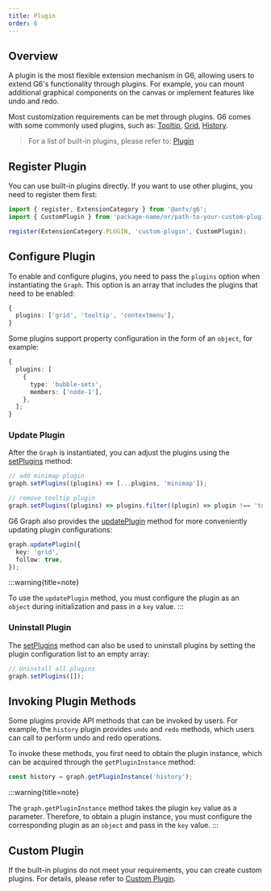 ```yaml
---
title: Plugin
order: 6
---
```


## Overview

A plugin is the most flexible extension mechanism in G6, allowing users to extend G6's functionality through plugins. For example, you can mount additional graphical components on the canvas or implement features like undo and redo.

Most customization requirements can be met through plugins. G6 comes with some commonly used plugins, such as: [Tooltip](/en/api/plugins/tooltip), [Grid](/en/api/plugins/grid), [History](/en/api/plugins/history).

> For a list of built-in plugins, please refer to: [Plugin](/en/api/plugins/bubble-sets)

## Register Plugin

You can use built-in plugins directly. If you want to use other plugins, you need to register them first:

```typescript
import { register, ExtensionCategory } from '@antv/g6';
import { CustomPlugin } from 'package-name/or/path-to-your-custom-plugin';

register(ExtensionCategory.PLUGIN, 'custom-plugin', CustomPlugin);
```

## Configure Plugin

To enable and configure plugins, you need to pass the `plugins` option when instantiating the `Graph`. This option is an array that includes the plugins that need to be enabled:

```typescript
{
  plugins: ['grid', 'tooltip', 'contextmenu'],
}
```

Some plugins support property configuration in the form of an `object`, for example:

```typescript
{
  plugins: [
    {
      type: 'bubble-sets',
      members: ['node-1'],
    },
  ];
}
```

### Update Plugin

After the `Graph` is instantiated, you can adjust the plugins using the [setPlugins](/en/api/graph/method#graphsetpluginsplugins) method:

```typescript
// add minimap plugin
graph.setPlugins((plugins) => [...plugins, 'minimap']);

// remove tooltip plugin
graph.setPlugins((plugins) => plugins.filter((plugin) => plugin !== 'tooltip'));
```

G6 Graph also provides the [updatePlugin](/en/api/graph/method#graphupdatepluginplugin) method for more conveniently updating plugin configurations:

```typescript
graph.updatePlugin({
  key: 'grid',
  follow: true,
});
```

:::warning{title=note}

To use the `updatePlugin` method, you must configure the plugin as an `object` during initialization and pass in a `key` value.
:::

### Uninstall Plugin

The [setPlugins](/en/api/graph/method#graphsetpluginsplugins) method can also be used to uninstall plugins by setting the plugin configuration list to an empty array:

```typescript
// Uninstall all plugins
graph.setPlugins([]);
```

## Invoking Plugin Methods

Some plugins provide API methods that can be invoked by users. For example, the `history` plugin provides `undo` and `redo` methods, which users can call to perform undo and redo operations.

To invoke these methods, you first need to obtain the plugin instance, which can be acquired through the `getPluginInstance` method:

```js
const history = graph.getPluginInstance('history');
```

:::warning{title=note}

The `graph.getPluginInstance` method takes the plugin `key` value as a parameter. Therefore, to obtain a plugin instance, you must configure the corresponding plugin as an `object` and pass in the `key` value.
:::

## Custom Plugin

If the built-in plugins do not meet your requirements, you can create custom plugins. For details, please refer to [Custom Plugin](/en/manual/custom-extension/plugin).
